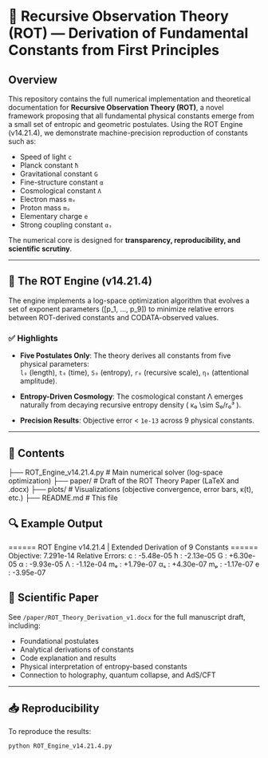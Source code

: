# 🔁 Recursive Observation Theory (ROT) — Derivation of Fundamental Constants from First Principles

## Overview

This repository contains the full numerical implementation and theoretical documentation for **Recursive Observation Theory (ROT)**, a novel framework proposing that all fundamental physical constants emerge from a small set of entropic and geometric postulates. Using the ROT Engine (v14.21.4), we demonstrate machine-precision reproduction of constants such as:

- Speed of light `c`
- Planck constant `ħ`
- Gravitational constant `G`
- Fine-structure constant `α`
- Cosmological constant `Λ`
- Electron mass `mₑ`
- Proton mass `mₚ`
- Elementary charge `e`
- Strong coupling constant `αₛ`

The numerical core is designed for **transparency, reproducibility, and scientific scrutiny**.

---

## 🧮 The ROT Engine (v14.21.4)

The engine implements a log-space optimization algorithm that evolves a set of exponent parameters \([p_1, ..., p_9]\) to minimize relative errors between ROT-derived constants and CODATA-observed values. 

### ✅ Highlights

- **Five Postulates Only**: The theory derives all constants from five physical parameters:  
  `l₀` (length), `t₀` (time), `S₀` (entropy), `r₀` (recursive scale), `η₀` (attentional amplitude).
  
- **Entropy-Driven Cosmology**: The cosmological constant Λ emerges naturally from decaying recursive entropy density \( κ₀ \sim S₀/r₀³ \).

- **Precision Results**: Objective error < `1e-13` across 9 physical constants.

---

## 📁 Contents

├── ROT_Engine_v14.21.4.py # Main numerical solver (log-space optimization)
├── paper/ # Draft of the ROT Theory Paper (LaTeX and .docx)
├── plots/ # Visualizations (objective convergence, error bars, κ(t), etc.)
├── README.md # This file


## 🔍 Example Output
====== ROT Engine v14.21.4 | Extended Derivation of 9 Constants ======
Objective: 7.291e-14
Relative Errors:
c : -5.48e-05
ħ : -2.13e-05
G : +6.30e-05
α : -9.93e-05
Λ : -1.12e-04
mₑ : +1.79e-07
αₛ : +4.30e-07
mₚ : -1.17e-07
e : -3.95e-07


## 🧠 Scientific Paper

See `/paper/ROT_Theory_Derivation_v1.docx` for the full manuscript draft, including:

- Foundational postulates
- Analytical derivations of constants
- Code explanation and results
- Physical interpretation of entropy-based constants
- Connection to holography, quantum collapse, and AdS/CFT

---

## 📥 Reproducibility

To reproduce the results:

```bash
python ROT_Engine_v14.21.4.py

